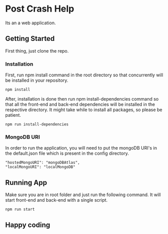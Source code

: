 # Post Crash Help

Its an a web application.

## Getting Started

First thing, just clone the repo.

### Installation

First, run npm install command in the root directory so that concurrently will be installed in your repository.

```
npm install
```

After, installation is done then run npm install-dependencies command so that all the front-end and back-end dependencies will be installed in the respective directory. It might take while to install all packages, so please be patient.

```
npm run install-dependencies
```

### MongoDB URI

In order to run the application, you will need to put the mongoDB URI's in the default.json file which is present in the config directory.

```
"hostedMongoURI": "mongoDBAtlas",
"localMongoURI": "localMongoDB"
```

## Running App

Make sure you are in root folder and just run the following command. It will start front-end and back-end with a single script.

```
npm run start
```

## Happy coding
